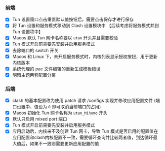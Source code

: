 ### 前端

- [x] Tun 设置窗口点击重置默认值按钮后，需要点击保存才进行保存
- [x] 将 Tun 设置和服务模式移动到 Clash 设置模块中 【后续考虑将服务模式并到 Tun 设置项中】
- [x] Macos 默认 Tun 网卡名称要以 `utun` 开头并且需要校验
- [x] Tun 模式开启前需要先安装并启用服务模式
- [x] 去除端口的 switch 开关
- [x] Macos 和 Linux 下，未开启服务模式时，内核列表显示授权按钮，用于更新内核版本
- [x] 系统代理的 pac 文件编辑的重新生成模板错误
- [x] 明暗主题两套配置分离

### 后端

- [x] clash 的基本配置改为使用 patch 请求 /configs 实现并修改应用配置文件 (端口设置中，值设为 `0` 即可取消当前端口的占用)
- [x] Macos 初始化 Tun 网卡名称为 `utun_Mihomo` 开头
- [x] 默认只启用 mixed port 端口
- [x] Tun 模式开启前需要先安装并启用服务模式
- [x] 应用启动后，内核来不及创建 Tun 网卡，导致 Tun 模式是否启用的配置值在应用配置和clash内核配置不一致，需要循环查询并比较两者值，到达循环最大值后，如果不一致则需要更新应用配置的值
